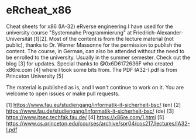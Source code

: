 # eRcheat_x86


Cheat sheets for x86 (IA-32) eRverse engineering I have used for the university course "Systemnahe Programmierung" at Friedrich-Alexander-Universität [1][2].
Most of the content is from the lecture material (not public), thanks to Dr. Werner Massonne for the permission to publish the content. The course, in German, can also be attended without the need to be enrolled to the university. Usually in the summer semester. Check out the blog [3] for updates. Special thanks to @0x6D6172636F who created x86re.com [4] where I took some bits from. The PDF IA32-I.pdf is from Princeton University [5]

The material is published as is, and I won't continue to work on it. You are welcome to open issues or make pull requests. 

[1] https://www.fau.eu/studiengang/informatik-it-sicherheit-bsc/ (en)
[2] https://www.fau.de/studiengang/informatik-it-sicherheit-bsc/ (de)
[3] https://www.itsec.techfak.fau.de/
[4] https://x86re.com/1.html
[5] https://www.cs.princeton.edu/courses/archive/spr04/cos217/lectures/IA32-I.pdf
